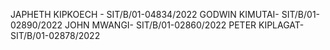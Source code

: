 JAPHETH KIPKOECH - SIT/B/01-04834/2022
GODWIN KIMUTAI- SIT/B/01-02890/2022
JOHN MWANGI-    SIT/B/01-02860/2022
PETER KIPLAGAT- SIT/B/01-02878/2022
